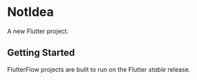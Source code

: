 # NotIdea

A new Flutter project.

## Getting Started

FlutterFlow projects are built to run on the Flutter _stable_ release.
